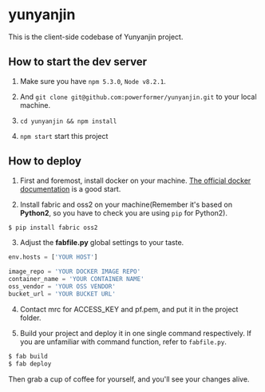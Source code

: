 # yunyanjin

This is the client-side codebase of Yunyanjin project.

## How to start the dev server

1. Make sure you have `npm 5.3.0`, `Node v8.2.1`.

2. And `git clone git@github.com:powerformer/yunyanjin.git` to your local machine.

3. `cd yunyanjin && npm install`

4. `npm start` start this project

## How to deploy

1. First and foremost, install docker on your machine. [The official docker documentation](https://docs.docker.com/engine/installation/) is a good start.

2. Install fabric and oss2 on your machine(Remember it's based on **Python2**, so you have to check you are using `pip` for Python2).

```bash
$ pip install fabric oss2
```

3. Adjust the **fabfile.py** global settings to your taste.

```python
env.hosts = ['YOUR HOST']

image_repo = 'YOUR DOCKER IMAGE REPO'
container_name = 'YOUR CONTAINER NAME'
oss_vendor = 'YOUR OSS VENDOR'
bucket_url = 'YOUR BUCKET URL'
```

4. Contact mrc for ACCESS_KEY and pf.pem, and put it in the project folder.

5. Build your project and deploy it in one single command respectively. If you are unfamiliar with command function, refer to `fabfile.py`.

```bash
$ fab build
$ fab deploy
```

Then grab a cup of coffee for yourself, and you'll see your changes alive.